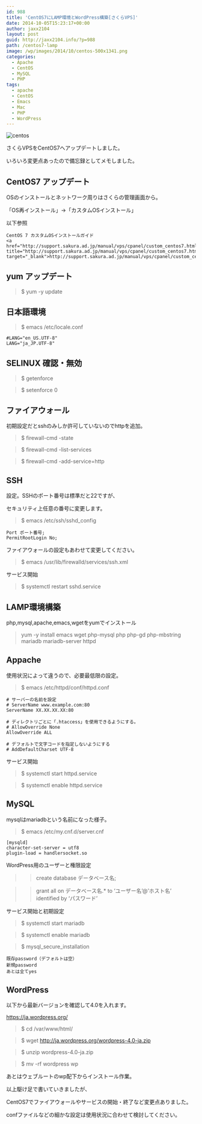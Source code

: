 ```yaml
---
id: 988
title: 'CentOS7にLAMP環境とWordPress構築[さくらVPS]'
date: 2014-10-05T15:23:17+00:00
author: jaxx2104
layout: post
guid: http://jaxx2104.info/?p=988
path: /centos7-lamp
image: /wp/images/2014/10/centos-500x1341.png
categories:
  - Apache
  - CentOS
  - MySQL
  - PHP
tags:
  - apache
  - CentOS
  - Emacs
  - Mac
  - PHP
  - WordPress
---
```

<img src="/images/2014/10/centos-500x134.png" alt="centos" class="img-rounded img-responsive size-large wp-image-1008" srcset="/images/2014/10/centos-500x134.png 500w, /images/2014/10/centos-300x80.png 300w, /images/2014/10/centos.png 1340w" sizes="(max-width: 500px) 100vw, 500px" />


さくらVPSをCentOS7へアップデートしました。

いろいろ変更点あったので備忘録としてメモしました。

## CentOS7 アップデート

OSのインストールとネットワーク周りはさくらの管理画面から。

「OS再インストール」->「カスタムOSインストール」

<!--more-->

以下参照

```
CentOS 7 カスタムOSインストールガイド
<a href="http://support.sakura.ad.jp/manual/vps/cpanel/custom_centos7.html" title="http://support.sakura.ad.jp/manual/vps/cpanel/custom_centos7.html" target="_blank">http://support.sakura.ad.jp/manual/vps/cpanel/custom_centos7.html</a>
```



## yum アップデート

> $ yum -y update

## 日本語環境

> $ emacs /etc/locale.conf

```
#LANG="en_US.UTF-8"
LANG="ja_JP.UTF-8"
```

## SELINUX 確認・無効

> $ getenforce

> $ setenforce 0

## ファイアウォール

初期設定だとsshのみしか許可していないのでhttpを追加。

> $ firewall-cmd -state

> $ firewall-cmd -list-services

> $ firewall-cmd -add-service=http

## SSH

設定。SSHのポート番号は標準だと22ですが、

セキュリティ上任意の番号に変更します。

> $ emacs /etc/ssh/sshd_config

```
Port ポート番号;
PermitRootLogin No;
```

ファイアウォールの設定もあわせて変更してください。

> $ emacs /usr/lib/firewalld/services/ssh.xml

サービス開始

> $ systemctl restart sshd.service

## LAMP環境構築

php,mysql,apache,emacs,wgetをyumでインストール

> yum -y install emacs wget php-mysql php php-gd php-mbstring mariadb mariadb-server httpd

## Appache

使用状況によって違うので、必要最低限の設定。

> $ emacs /etc/httpd/conf/httpd.conf

```
# サーバーの名前を設定
# ServerName www.example.com:80
ServerName XX.XX.XX.XX:80

# ディレクトリごとに「.htaccess」を使用できるようにする。
# AllowOverride None
AllowOverride ALL

# デフォルトで文字コードを指定しないようにする
# AddDefaultCharset UTF-8
```

サービス開始

> $ systemctl start httpd.service

> $ systemctl enable httpd.service

## MySQL

mysqlはmariadbという名前になった様子。

> $ emacs /etc/my.cnf.d/server.cnf

```
[mysqld]
character-set-server = utf8
plugin-load = handlersocket.so
```

WordPress用のユーザーと権限設定

> > create database データベース名;

> > grant all on データベース名.* to &#8216;ユーザー名&#8217;@&#8217;ホスト名&#8217; identified by &#8216;パスワード&#8217;

サービス開始と初期設定

> $ systemctl start mariadb

> $ systemctl enable mariadb

> $ mysql\_secure\_installation

```
既存password（デフォルトは空）
新規password
あとは全てyes
```

## WordPress

以下から最新バージョンを確認して4.0を入れます。

<a href="https://ja.wordpress.org/" title="https://ja.wordpress.org/" target="_blank">https://ja.wordpress.org/</a>

> $ cd /var/www/html/

> $ wget http://ja.wordpress.org/wordpress-4.0-ja.zip

> $ unzip wordpress-4.0-ja.zip

> $ mv -rf wordpress wp

あとはウェブルートのwp配下からインストール作業。

以上駆け足で書いていきましたが、

CentOS7でファイアウォールやサービスの開始・終了など変更点ありました。

confファイルなどの細かな設定は使用状況に合わせて検討してください。
